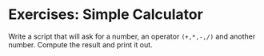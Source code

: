 # Exercises: Simple Calculator

Write a script that will ask for a number, an operator `(+,*,-,/)` and another number. Compute the result and print it out.


